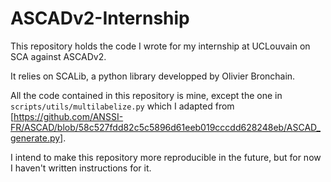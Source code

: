 # ASCADv2-Internship

This repository holds the code I wrote for my internship at UCLouvain on SCA against ASCADv2.

It relies on SCALib, a python library developped by Olivier Bronchain.

All the code contained in this repository is mine, except the one in `scripts/utils/multilabelize.py` which I adapted from [https://github.com/ANSSI-FR/ASCAD/blob/58c527fdd82c5c5896d61eeb019cccdd628248eb/ASCAD_generate.py].

I intend to make this repository more reproducible in the future, but for now I haven't written instructions for it.
